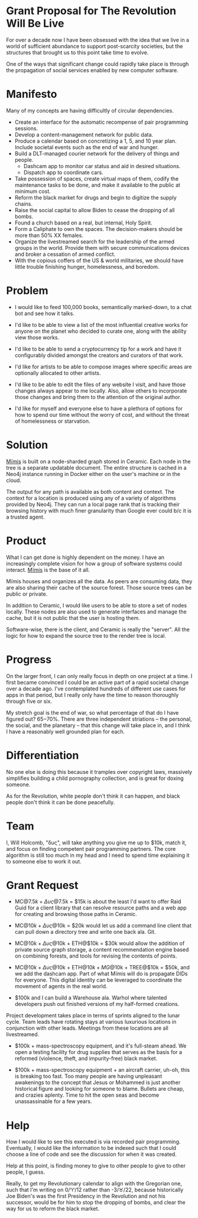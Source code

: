 # Grant Proposal for The Revolution Will Be Live

For over a decade now I have been obsessed with the idea that we live in a world of sufficient abundance to support post-scarcity societies, but the structures that brought us to this point take time to evolve.

One of the ways that significant change could rapidly take place is through the propagation of social services enabled by new computer software.

# Manifesto

Many of my concepts are having difficultly of circular dependencies. 

* Create an interface for the automatic recompense of pair programming sessions.
* Develop a content-management network for public data.
* Produce a calendar based on concretizing a 1, 5, and 10 year plan. Include societal events such as the end of war and hunger.
* Build a DLT-managed courier network for the delivery of things and people.
  * Dashcam app to monitor car status and aid in desired situations.
  * Dispatch app to coordinate cars.
* Take possession of spaces, create virtual maps of them, codify the maintenance tasks to be done, and make it available to the public at minimum cost.
* Reform the black market for drugs and begin to digitize the supply chains.
* Raise the social capital to allow Biden to cease the dropping of all bombs.
* Found a church based on a real, but internal, Holy Spirit.
* Form a Caliphate to own the spaces. The decision-makers should be more than 50% XX females.
* Organize the livestreamed search for the leadership of the armed groups in the world. Provide them with secure communications devices and broker a cessation of armed conflict.
* With the copious coffers of the US & world militaries, we should have little trouble finishing hunger, homelessness, and boredom.


# Problem

* I would like to feed 100,000 books, semantically marked-down, to a chat bot and see how it talks.

* I'd like to be able to view a list of the most influential creative works for anyone on the planet who decided to curate one, along with the ability view those works.

* I'd like to be able to send a cryptocurrency tip for a work and have it configurably divided amongst the creators and curators of that work.

* I'd like for artists to be able to compose images where specific areas are optionally allocated to other artists.

* I'd like to be able to edit the files of any website I visit, and have those changes always appear to me locally. Also, allow others to incorporate those changes and bring them to the attention of the original author.

* I'd like for myself and everyone else to have a plethora of options for how to spend our time without the worry of cost, and without the threat of homelessness or starvation. 

# Solution

[Mïmis](https://github.com/MetaFam/mimis/) is built on a node-sharded graph stored in Ceramic. Each node in the tree is a separate updatable document. The entire structure is cached in a Neo4j instance running in Docker either on the user's machine or in the cloud.

The output for any path is available as both content and context. The context for a location is produced using any of a variety of algorithms provided by Neo4j. They can run a local page rank that is tracking their browsing history with much finer granularity than Google ever could b/c it is a trusted agent.

# Product

What I can get done is highly dependent on the money. I have an increasingly complete vision for how a group of software systems could interact. [Mïmis](https://github.com/MetaFam/mimis/) is the base of it all.

Mïmis houses and organizes all the data. As peers are consuming data, they are also sharing their cache of the source forest. Those source trees can be public or private.

In addition to Ceramic, I would like users to be able to store a set of nodes locally. These nodes are also used to generate interfaces and manage the cache, but it is not public that the user is hosting them.

Software-wise, there is the client, and Ceramic is really the "server". All the logic for how to expand the source tree to the render tree is local.

# Progress

On the larger front, I can only really focus in depth on one project at a time. I first became convinced I could be an active part of a rapid societal change over a decade ago. I've contemplated hundreds of different use cases for apps in that period, but I really only have the time to reason thoroughly through five or six.

My stretch goal is the end of war, so what percentage of that do I have figured out? 65‒70%. There are three independent striations – the personal, the social, and the planetary – that this change will take place in, and I think I have a reasonably well grounded plan for each.

# Differentiation

No one else is doing this because it tramples over copyright laws, massively simplifies building a child pornography collection, and is great for doxing someone.

As for the Revolution, white people don't think it can happen, and black people don't think it can be done peacefully.

# Team

I, Will Holcomb, "δυς", will take anything you give me up to $10k, match it, and focus on finding competent pair programming partners. The core algorithm is still too much in my head and I need to spend time explaining it to someone else to work it out.

# Grant Request

* MC@$7.5k + Δυς@$7.5k = $15k is about the least I'd want to offer Raid Guid for a client library that can resolve resource paths and a web app for creating and browsing those paths in Ceramic.

* MC@$10k + Δυς@$10k = $20k would let us add a command line client that can pull down a directory tree and write one back ala. Git.

* MC@$10k + Δυς@$10k + ETH@$10k = $30k would allow the addition of private source graph storage, a content recommendation engine based on combining forests, and tools for revising the contents of points.

* MC@$10k + Δυς@$10k + ETH@$10k + MG@$10k + TREE@$10k = $50k, and we add the dashcam app. Part of what Mïmis will do is propagate DIDs for everyone. This digital identity can be leveraged to coordinate the movement of agents in the real world.

* $100k and I can build a Warehouse ala. Warhol where talented developers push out finished versions of my half-formed creations.

Project development takes place in terms of sprints aligned to the lunar cycle. Team leads have rotating stays at various luxurious locations in conjunction with other leads. Meetings from these locations are all livestreamed.

* $100k + mass-spectroscopy equipment, and it's full-steam ahead. We open a testing facility for drug supplies that serves as the basis for a reformed (violence, theft, and impurity-free) black market.

* $100k + mass-spectroscopy equipment + an aircraft carrier, uh-oh, this is breaking too fast. Too many people are having unpleasant awakenings to the concept that Jesus or Mohammed is just another historical figure and looking for someone to blame. Bullets are cheap, and crazies aplenty. Time to hit the open seas and become unassassinable for a few years.

# Help

How I would like to see this executed is via recorded pair programming. Eventually, I would like the information to be indexed such that I could choose a line of code and see the discussion for when it was created.

Help at this point, is finding money to give to other people to give to other people, I guess.

Really, to get my Revolutionary calendar to align with the Gregorian one, such that I'm writing on 0/♈/12 rather than -3/♉/22, because historically Joe Biden's was the first Presidency in the Revolution and not his successor, would be for him to stop the dropping of bombs, and clear the way for us to reform the black market.
